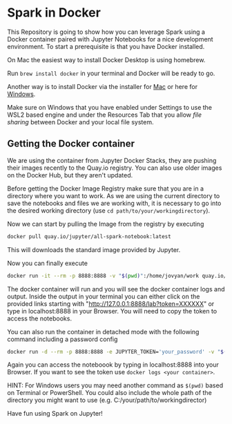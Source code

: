 # Spark in Docker

This Repository is going to show how you can leverage Spark using a Docker container paired with Jupyter Notebooks for a nice development environment. To start a prerequisite is that you have Docker installed.

On Mac the easiest way to install Docker Desktop is using homebrew.

Run ```brew install docker``` in your terminal and Docker will be ready to go. 

Another way is to install Docker via the installer for [Mac](https://docs.docker.com/desktop/setup/install/mac-install/) or here for [Windows](https://docs.docker.com/desktop/setup/install/windows-install/).

Make sure on Windows that you have enabled under Settings to use the WSL2 based engine and under the Resources Tab that you allow _file sharing_ between Docker and your local file system.

## Getting the Docker container

We are using the container from Jupyter Docker Stacks, they are pushing their images recently to the Quay.io registry. You can also use older images on the Docker Hub, but they aren't updated.

Before getting the Docker Image Registry make sure that you are in a directory where you want to work. As we are using the current directory to save the notebooks and files we are working with, it is necessary to go into the desired working directory (use ```cd path/to/your/workingdirectory```).

Now we can start by pulling the Image from the registry by executing
```bash
docker pull quay.io/jupyter/all-spark-notebook:latest
```

This will downloads the standard image provided by Jupyter.

Now you can finally execute
```bash
docker run -it --rm -p 8888:8888 -v "$(pwd)":/home/jovyan/work quay.io/jupyter/all-spark-notebook:latest
```

The docker container will run and you will see the docker container logs and output. Inside the output in your terminal you can either click on the provided links starting with "http://127.0.0.1:8888/lab?token=XXXXXX" or type in localhost:8888 in your Browser. You will need to copy the token to access the notebooks.

You can also run the container in detached mode with the following command including a password config
```bash
docker run -d --rm -p 8888:8888 -e JUPYTER_TOKEN='your_password' -v "$(pwd)":/home/jovyan/work quay.io/jupyter/all-spark-notebook:latest
```
Again you can access the noteboook by typing in localhost:8888 into your Browser. If you want to see the token use ```docker logs <your container>```.

HINT: For Windows users you may need another command as `$(pwd)` based on Terminal or PowerShell. You could also include the whole path of the directory you might want to use (e.g. C:/your/path/to/workingdirector)

Have fun using Spark on Jupyter!
